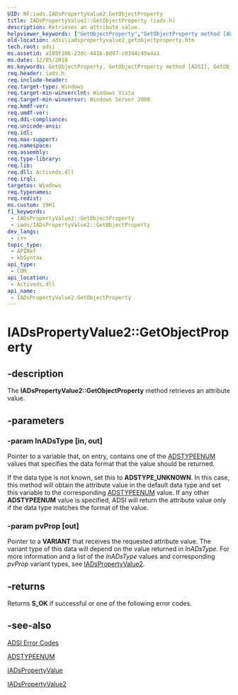 ```yaml
---
UID: NF:iads.IADsPropertyValue2.GetObjectProperty
title: IADsPropertyValue2::GetObjectProperty (iads.h)
description: Retrieves an attribute value.
helpviewer_keywords: ["GetObjectProperty","GetObjectProperty method [ADSI]","GetObjectProperty method [ADSI]","IADsPropertyValue2 interface","IADsPropertyValue2 interface [ADSI]","GetObjectProperty method","IADsPropertyValue2.GetObjectProperty","IADsPropertyValue2::GetObjectProperty","_ds_iadspropertyvalue2_getobjectproperty","adsi.iadspropertyvalue2__getobjectproperty","adsi.iadspropertyvalue2_getobjectproperty","iads/IADsPropertyValue2::GetObjectProperty"]
old-location: adsi\iadspropertyvalue2_getobjectproperty.htm
tech.root: adsi
ms.assetid: a189f106-23dc-441b-8d97-c03d4c49a4a1
ms.date: 12/05/2018
ms.keywords: GetObjectProperty, GetObjectProperty method [ADSI], GetObjectProperty method [ADSI],IADsPropertyValue2 interface, IADsPropertyValue2 interface [ADSI],GetObjectProperty method, IADsPropertyValue2.GetObjectProperty, IADsPropertyValue2::GetObjectProperty, _ds_iadspropertyvalue2_getobjectproperty, adsi.iadspropertyvalue2__getobjectproperty, adsi.iadspropertyvalue2_getobjectproperty, iads/IADsPropertyValue2::GetObjectProperty
req.header: iads.h
req.include-header: 
req.target-type: Windows
req.target-min-winverclnt: Windows Vista
req.target-min-winversvr: Windows Server 2008
req.kmdf-ver: 
req.umdf-ver: 
req.ddi-compliance: 
req.unicode-ansi: 
req.idl: 
req.max-support: 
req.namespace: 
req.assembly: 
req.type-library: 
req.lib: 
req.dll: Activeds.dll
req.irql: 
targetos: Windows
req.typenames: 
req.redist: 
ms.custom: 19H1
f1_keywords:
 - IADsPropertyValue2::GetObjectProperty
 - iads/IADsPropertyValue2::GetObjectProperty
dev_langs:
 - c++
topic_type:
 - APIRef
 - kbSyntax
api_type:
 - COM
api_location:
 - Activeds.dll
api_name:
 - IADsPropertyValue2.GetObjectProperty
---
```


# IADsPropertyValue2::GetObjectProperty


## -description

The <b>IADsPropertyValue2::GetObjectProperty</b> method retrieves an attribute value.

## -parameters

### -param lnADsType [in, out]

Pointer to a variable that, on entry, contains one of the <a href="/windows/win32/api/iads/ne-iads-adstypeenum">ADSTYPEENUM</a> values that specifies the data format that the value should be returned.

If the data type is not known, set this to <b>ADSTYPE_UNKNOWN</b>. In this case, this method will obtain the attribute value in the default data type and set this variable to the corresponding <a href="/windows/win32/api/iads/ne-iads-adstypeenum">ADSTYPEENUM</a> value. If any other <b>ADSTYPEENUM</b> value is specified, ADSI will return the attribute value only if the data type matches the format of the value.

### -param pvProp [out]

Pointer to a <b>VARIANT</b> that receives the requested attribute value. The variant type of this data will depend on the value returned in <i>lnADsType</i>. For more information and  a list of the <i>lnADsType</i> values and corresponding <i>pvProp</i> variant types, see <a href="/windows/desktop/api/iads/nn-iads-iadspropertyvalue2">IADsPropertyValue2</a>.

## -returns

Returns <b>S_OK</b> if successful or one of the following error codes.

## -see-also

<a href="/windows/desktop/ADSI/adsi-error-codes">ADSI Error Codes</a>



<a href="/windows/win32/api/iads/ne-iads-adstypeenum">ADSTYPEENUM</a>



<a href="/windows/desktop/api/iads/nn-iads-iadspropertyvalue">IADsPropertyValue</a>



<a href="/windows/desktop/api/iads/nn-iads-iadspropertyvalue2">IADsPropertyValue2</a>